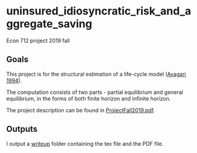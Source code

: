 # uninsured_idiosyncratic_risk_and_aggregate_saving
Econ 712 project 2019 fall

## Goals
This project is for the structural estimation of a life-cycle model ([Ayagari 1994](https://github.com/wangshasha111/project_dirk_econ712/blob/master/AyagariQJE1994.pdf)).

The computation consists of two parts - partial equilibrium and general equilibrium, in the forms of both finite horizon and infinite horizon.

The project description can be found in [ProjectFall2019.pdf](https://github.com/wangshasha111/project_dirk_econ712/blob/master/ProjectFall2019.pdf). 

## Outputs
I output a [writeup](https://github.com/wangshasha111/project_dirk_econ712/tree/master/project_writeup) folder containing the tex file and the PDF file.



